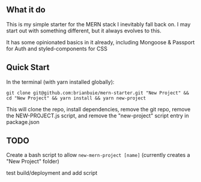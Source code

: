 ## What it do

This is my simple starter for the MERN stack I inevitably fall back on. I may start out with something different, but it always evolves to this.

It has some opinionated basics in it already, including Mongoose & Passport for Auth and styled-components for CSS

## Quick Start

In the terminal (with yarn installed globally):

`git clone git@github.com:brianbuie/mern-starter.git "New Project" && cd "New Project" && yarn install && yarn new-project`

This will clone the repo, install dependencies, remove the git repo, remove the NEW-PROJECT.js script, and remove the "new-project" script entry in package.json

## TODO

Create a bash script to allow `new-mern-project [name]` (currently creates a "New Project" folder)

test build/deployment and add script
